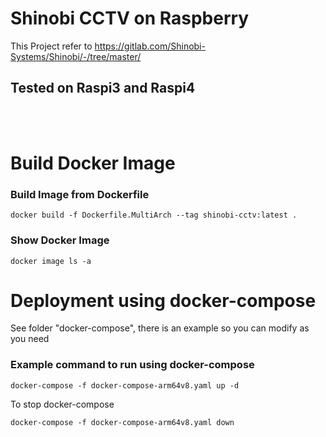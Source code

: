 # Shinobi CCTV on Raspberry

This Project refer to https://gitlab.com/Shinobi-Systems/Shinobi/-/tree/master/


## Tested on Raspi3 and Raspi4

<br>
<br>

Build Docker Image
==================


### Build Image from Dockerfile

```
docker build -f Dockerfile.MultiArch --tag shinobi-cctv:latest .
```
### Show Docker Image 

```
docker image ls -a
```

Deployment using docker-compose
================================

See folder "docker-compose", there is an example so you can modify as you need

### Example command to run using docker-compose

```
docker-compose -f docker-compose-arm64v8.yaml up -d
```

To stop docker-compose 
```
docker-compose -f docker-compose-arm64v8.yaml down
```